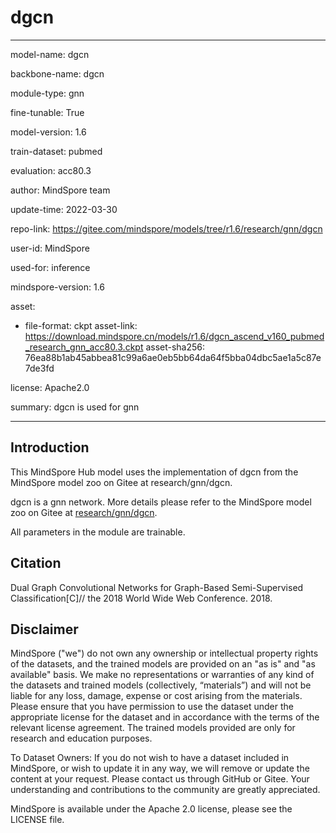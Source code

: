 # dgcn

---

model-name: dgcn

backbone-name: dgcn

module-type: gnn

fine-tunable: True

model-version: 1.6

train-dataset: pubmed

evaluation: acc80.3

author: MindSpore team

update-time: 2022-03-30

repo-link: <https://gitee.com/mindspore/models/tree/r1.6/research/gnn/dgcn>

user-id: MindSpore

used-for: inference

mindspore-version: 1.6

asset:

-
    file-format: ckpt
    asset-link: <https://download.mindspore.cn/models/r1.6/dgcn_ascend_v160_pubmed_research_gnn_acc80.3.ckpt>
    asset-sha256: 76ea88b1ab45abbea81c99a6ae0eb5bb64da64f5bba04dbc5ae1a5c87e7de3fd

license: Apache2.0

summary: dgcn is used for gnn

---

## Introduction

This MindSpore Hub model uses the implementation of dgcn from the MindSpore model zoo on Gitee at research/gnn/dgcn.

dgcn is a gnn network. More details please refer to the MindSpore model zoo on Gitee at [research/gnn/dgcn](https://gitee.com/mindspore/models/blob/r1.6/research/gnn/dgcn/readme_CN.md).

All parameters in the module are trainable.

## Citation

Dual Graph Convolutional Networks for Graph-Based Semi-Supervised Classification[C]// the 2018 World Wide Web Conference. 2018.

## Disclaimer

MindSpore ("we") do not own any ownership or intellectual property rights of the datasets, and the trained models are provided on an "as is" and "as available" basis. We make no representations or warranties of any kind of the datasets and trained models (collectively, “materials”) and will not be liable for any loss, damage, expense or cost arising from the materials. Please ensure that you have permission to use the dataset under the appropriate license for the dataset and in accordance with the terms of the relevant license agreement. The trained models provided are only for research and education purposes.

To Dataset Owners: If you do not wish to have a dataset included in MindSpore, or wish to update it in any way, we will remove or update the content at your request. Please contact us through GitHub or Gitee. Your understanding and contributions to the community are greatly appreciated.

MindSpore is available under the Apache 2.0 license, please see the LICENSE file.
